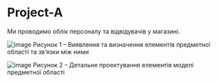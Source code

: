 # Project-A
Ми проводимо облік персоналу та відвідувачів у магазині.

![image](https://github.com/alisaozerova/Project-A/assets/155026323/3b9b66c3-6883-459a-9f03-c29a3980a3ce)
Рисунок 1 – Виявлення та визначення елементів предметної області та зв’язки між ними

![image](https://github.com/alisaozerova/Project-A/assets/155026323/38b5b380-5376-4816-9ef0-33998a492ade)
Рисунок 2 – Детальне проектування елементів моделі предметної області
